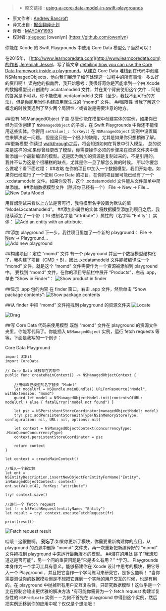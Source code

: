 > * 原文链接 : [using-a-core-data-model-in-swift-playgrounds](https://www.andrewcbancroft.com/2016/07/10/using-a-core-data-model-in-swift-playgrounds/)
* 原文作者 : [Andrew Bancroft](https://www.andrewcbancroft.com/)
* 译文出自 : [掘金翻译计划](https://github.com/xitu/gold-miner)
* 译者 : [MAYDAY1993](https://github.com/MAYDAY1993)
* 校对者: [siegeout](https://github.com/siegeout) [owenlyn] (https://github.com/owenlyn)

你能在 Xcode 的 Swift Playgrounds 中使用 Core Data 模型么？当然可以！

在2015年， [http://www.learncoredata.com](http://www.learncoredata.com)的作者 [Jeremiah Jessel](https://twitter.com/JCubedApps)，写了篇文章 [detailing how you can use the Core Data framework inside a playground](http://www.learncoredata.com/core-data-and-playgrounds/)。从建立 Core Data 堆栈到在代码中创建 NSManagedObjects，他向我们展示了如何处理这一过程中的所有事情。多么好的资料啊！
读完他的指南后，我开始思考：我很好奇你是否能拿到一个由 Xcode 的数据模型设计创建的 .xcdatamodeld 文件，并在某个背景使用这个文件...
简短的答案是不可以。你不能使用 .xcdatamodeld 文件（至少，我找不到可行的方法），但是你能用当你构建应用就生成的 “momd” 文件。
##局限性
当我了解这个概念的时候我遇到了至少两个局限性／或者说是需要注意的地方。


 ##没有 NSManagedObject 子类
尽管你能在模型中创建实体的实例，如果你已经为实体创建了 `NSManagedObject` 的子类，在 Swift Playgrounds 中你还不能使用这些实体。你得用 `setValue(_: forKey:)` 在  `NSManagedObject` 实例中设置属性来解决这一问题。
但是这只是一个很小的缺陷，尤其是如果你只想稍微了解。
##更新模型
你读过 [walkthrough](https://www.andrewcbancroft.com/2016/07/10/using-a-core-data-model-in-swift-playgrounds/#walkthrough)之后，将会知道如何在背景中引入模型。
总的说来是这样的:如果你曾经更改了模型，你需要操作必须的步骤来在资源文件夹中重新添加一个最新编译的模型。这是因为新加的资源是复制过来的，不是引用的。
我并不认为这是个很糟糕的缺点，尤其是你一旦了解怎么做的时候。
所以你要怎么做呢？看下面过程：
##攻略
在你的项目中加入一个数据模型，我们开始啦。如果你已经进行了一个使用 Core Data 的项目，在你的项目里可能已经有了一个 .xcdatamodeld 文件。如果你没有，这个 .xcdatamodeld 文件能从文件菜单中简单添加。
##添加数据模型文件（除非你已经有一个）
 File -> New -> File…
![New Data Model](https://www.andrewcbancroft.com/wp-content/uploads/2016/07/new-model.png)

用冒烟测试来看以上方法是否可行，我将模型名字设置为默认的值 “Model.xcdatamodeld”。
##添加带属性的实体
将数据模型添加到项目之后，我继续添加了一个带（ 16 进制名字是 “attribute” ）属性的（名字叫 “Entity” ）实体：
![Add an entity with an attribute.](https://www.andrewcbancroft.com/wp-content/uploads/2016/07/add-entity-and-attributes.png)

##添加 playground
下一步，我往项目里加了一个新的 playground：
 File -> New -> Playground…  
![Add new playground](https://www.andrewcbancroft.com/wp-content/uploads/2016/07/new-playground.png)

##构建项目：定位 “momd” 文件
有一个 playground 并且一个数据模型结构化了，我构建了项目（CMD + B），因此 .xcdatamodeld 文件能被编译成一个 “momd” 文件。就是这个 “momd” 文件需要作为一个资源被添加到 playground 中。
要找到 “momd” 文件，在你的项目导航栏中展开 “Products”，右击 .app，单击 “Show in Finder”：
![Show product in finder](https://www.andrewcbancroft.com/wp-content/uploads/2016/07/show-product-in-finder.png)

##显示 .app 包的内容
在 finder 窗口，右击 .app 文件，然后单击 “Show package contents”:
![Show package contents](https://www.andrewcbancroft.com/wp-content/uploads/2016/07/show-package-contents.png)

##从 finder 中把 “momd” 文件拖拽到 playground 的资源文件夹
![Locate ](https://www.andrewcbancroft.com/wp-content/uploads/2016/07/locate-momd-file.png)

![Drag ](https://www.andrewcbancroft.com/wp-content/uploads/2016/07/drag-momd-to-resources.png)

##写 Core Data 代码来使用模型
既然 “momd” 文件在 playground 的资源文件夹里，你能写代码了。你能插入 `NSManagedObject` 实例，运行 fetch requests 等等。下面是我写的一个例子：

Core Data Playground
```
import UIKit
import CoreData

// Core Data 堆栈存在内存中
public func createMainContext() -> NSManagedObjectContext {
    
    //用你自己模型的名字替换 "Model"
    let modelUrl = NSBundle.mainBundle().URLForResource("Model", withExtension: "momd")
    guard let model = NSManagedObjectModel.init(contentsOfURL: modelUrl!) else { fatalError("model not found") }
    
    let psc = NSPersistentStoreCoordinator(managedObjectModel: model)
    try! psc.addPersistentStoreWithType(NSInMemoryStoreType, configuration: nil, URL: nil, options: nil)
    
    let context = NSManagedObjectContext(concurrencyType: .MainQueueConcurrencyType)
    context.persistentStoreCoordinator = psc
    
    return context
}

let context = createMainContext()

//插入一个新实体
let ent = NSEntityDescription.insertNewObjectForEntityForName("Entity", inManagedObjectContext: context)
ent.setValue(42, forKey: "attribute")

try! context.save()

//运行一个 fetch request
let fr = NSFetchRequest(entityName: "Entity")
let result = try! context.executeFetchRequest(fr)

print(result)
```

![Fetch request result](https://www.andrewcbancroft.com/wp-content/uploads/2016/07/printed-result.png)

哇哦！这很酷啊。
**别忘了**:如果你更新了模块，你需要重新构建你的应用，从 playground 的资源中删掉 “momd” 文件夹，再一次重新把新编译好的 “momd”  文件拖拽到 playground 中来运行最新版本的模型。
##潜在的用处
除了“我想知道这是否可能”，另一个问的重要问题是“它是多么有用？”
*学习。 Playgrounds 本身作为一个学习工具有意义。能够搭建你在 Xcode 设计中思考的模块，把它导入一个 Playground ，并且把它当作一个学习练习来研究它，是多么酷啊！
*当你需要测试你的数据模块但是不想把它连到一个实际的用户交互的时候，也是有用的。在 playground 中抛掉所有用户交互复杂性，只研究数据模型！这似乎是一个比在控制台输出更优雅的解决方法
*有可能你需要为一个 fetch request 构建半复杂性的 `NSPredicate` 实例－－为何不首先在 playground 中得到这个实例，然后把实例迁移到你的应用中呢？仅仅是个想法哦！

